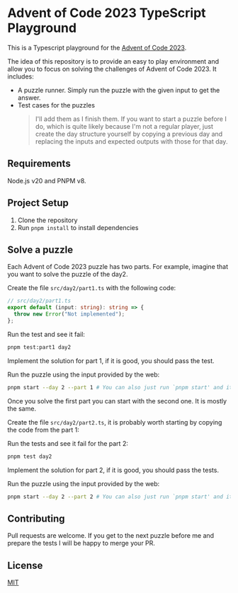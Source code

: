 # Advent of Code 2023 TypeScript Playground

This is a Typescript playground for the [Advent of Code 2023](https://adventofcode.com/2023).

The idea of this repository is to provide an easy to play environment and allow you to focus on solving the challenges of Advent of Code 2023. It includes:

- A puzzle runner. Simply run the puzzle with the given input to get the answer.
- Test cases for the puzzles
  > I'll add them as I finish them. If you want to start a puzzle before I do, which is quite likely because I'm not a regular player, just create the day structure yourself by copying a previous day and replacing the inputs and expected outputs with those for that day.

## Requirements

Node.js v20 and PNPM v8.

## Project Setup

1. Clone the repository
2. Run `pnpm install` to install dependencies

## Solve a puzzle

Each Advent of Code 2023 puzzle has two parts. For example, imagine that you want to solve the puzzle of the day2.

Create the file `src/day2/part1.ts` with the following code:

```ts
// src/day2/part1.ts
export default (input: string): string => {
  throw new Error("Not implemented");
};
```

Run the test and see it fail:

```bash
pnpm test:part1 day2
```

Implement the solution for part 1, if it is good, you should pass the test.

Run the puzzle using the input provided by the web:

```bash
pnpm start --day 2 --part 1 # You can also just run `pnpm start' and it will prompt for day and part.
```

Once you solve the first part you can start with the second one. It is mostly the same.

Create the file `src/day2/part2.ts`, it is probably worth starting by copying the code from the part 1:

Run the tests and see it fail for the part 2:

```bash
pnpm test day2
```

Implement the solution for part 2, if it is good, you should pass the tests.

Run the puzzle using the input provided by the web:

```bash
pnpm start --day 2 --part 2 # You can also just run `pnpm start' and it will prompt for day and part.
```

## Contributing

Pull requests are welcome. If you get to the next puzzle before me and prepare the tests I will be happy to merge your PR.

## License

[MIT](LICENSE)
